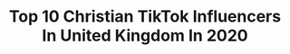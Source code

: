 ---
title: Top 10 Christian TikTok Influencers In United Kingdom In 2020
description: >-
  Find top christian TikTok influencers in United Kingdom in 2020. Most popular hashtags: #fyp #duet #foryoupage #foryou.
platform: TikTok
hits: 144
text_top: Identify the top-rated TikTok influencers on inBeat.
text_bottom: Our database holds 144 TikTok influencers like this in United Kingdom for you to connect with.
profiles:
  - username: "loveinglife5"
    fullname: >-
      @ loveing _ life .
    bio: >-
      🙏Christian strong fam🙏
    location: "United Kingdom"
    followers: 2449
    engagement: 1098
    commentsToLikes: 0.520084
    id: ckb1ajyidyw8q0j23qmlcvcdz
    verified: false
    hashtags: "#duet, #gct"
  - username: "original_oreo_oren2806"
    fullname: >-
      Oren (Orginal Oreo)
    bio: >-
      23 Born again Christian UK Sc: Original_oreo97
    location: "United Kingdom"
    followers: 6291
    engagement: 1736
    commentsToLikes: 0.076659
    id: cka6narxnakkp0i78zkjie1w1
    verified: false
    hashtags: "#oreofmy, #positivityrocks, #tik, #4u"
  - username: "joshuahalsall"
    fullname: >-
      Joshua Halsall
    bio: >-
      CEO of wearing the same hoodie 👍🏼 17 Christian 😊
    location: "United Kingdom"
    followers: 9418
    engagement: 1487
    commentsToLikes: 0.070843
    id: ck9sihbqdyx130j78s8jhendp
    verified: false
    hashtags: "#foryou, #emotional, #school, #pov"
  - username: "adamruddock"
    fullname: >-
      Adam Ruddock
    bio: >-
      17 Christian
    location: "United Kingdom"
    followers: 29500
    engagement: 1912
    commentsToLikes: 0.033440
    id: ck8ndr13ck77z0j78n287yd0c
    verified: false
    hashtags: "#tiktok, #family, #northernireland, #fyp"
  - username: "rebb_44"
    fullname: >-
      Rebekah Patterson
    bio: >-
      Christian 20 Actress/singer NI
    location: "United Kingdom"
    followers: 3689
    engagement: 1296
    commentsToLikes: 0.062124
    id: ck931iex9etgg0j78tmacpz5i
    verified: false
    hashtags: "#codown, #hickories, #newhair, #nailday"
  - username: "oliviatowers"
    fullname: >-
      Olivia Towers 
    bio: >-
      Grand Prix dressage rider and vlogger 🐴 Christian 🙏🏼 Entrepreneur 💻
    location: "United Kingdom"
    followers: 55200
    engagement: 1740
    commentsToLikes: 0.008228
    id: ckb9g5h0i50ek0j236920dwy1
    verified: false
    hashtags: "#horses, #equestriantiktok, #howto, #horsesontiktok"
  - username: "callumwbrown"
    fullname: >-
      Tiktokscot
    bio: >-
      Romans 10:12-13 One Race Believe in Jesus Christ SC-tiktokscot
    location: "United Kingdom"
    followers: 89000
    engagement: 1359
    commentsToLikes: 0.085995
    id: ckbl3h5n00txx0j235mnav3rl
    verified: false
    hashtags: "#tiktokscotland, #christiansoftiktok, #tiktokstalk, #stayhumble"
  - username: "eiad_d"
    fullname: >-
      Eiad
    bio: >-
      Cant even say corona made me do it😬 🇸🇾🇬🇧
    location: "United Kingdom"
    followers: 4578
    engagement: 1775
    commentsToLikes: 0.153464
    id: ckbw8lpk0z9vx0j23t8xb5cwc
    verified: false
    hashtags: "#arabfyp, #duet, #freepalestine, #muslimtiktok"
  - username: "fullysanchez"
    fullname: >-
      ✨FULLY SANCHEZ✨
    bio: >-
      ✨FOLLOW INSTA & DM ME🔝✨ 🇬🇧BRITISH LATINO🇨🇴📍LDN •KNOWLEDGE •STORIES •MEMES
    location: "United Kingdom"
    followers: 47800
    engagement: 1709
    commentsToLikes: 0.096875
    id: ckbkw68t1rtdk0j23qblkxxna
    verified: false
    hashtags: "#funny, #greenscreen, #christiantiktok, #faith"
  - username: "bygraceimsaved"
    fullname: >-
      Child of God
    bio: >-
      Saved by grace alone, through faith alone. Not of works lest any should boast.
    location: "United Kingdom"
    followers: 77700
    engagement: 1077
    commentsToLikes: 0.052965
    id: cka0pqeht9gvv0i783rhb91sy
    verified: false
    hashtags: "#gospelsong, #godsword, #accappella, #glorytogod"
---
